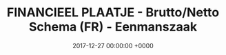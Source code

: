 ---
title: FINANCIEEL PLAATJE - Brutto/Netto Schema (FR) - Eenmanszaak
date: 2017-12-27 00:00:00 +0000
---